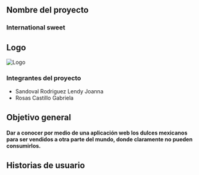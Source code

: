 ## Nombre del proyecto
### International sweet
## Logo
![Logo](https://user-images.githubusercontent.com/80369054/192404751-0a032474-4cd4-4e0e-a768-b076b24be80e.png)

### Integrantes del proyecto

- Sandoval Rodriguez Lendy Joanna
- Rosas Castillo Gabriela

## Objetivo general
#### Dar a conocer por medio de una aplicación web los dulces mexicanos para ser vendidos a otra parte del mundo, donde claramente no pueden consumirlos.

## Historias de usuario
